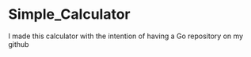 # Simple_Calculator
I made this calculator with the intention of having a Go repository on my github

